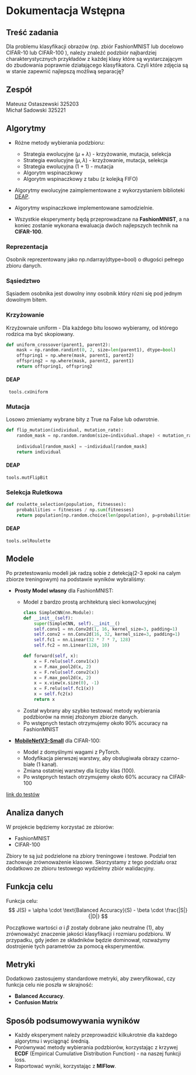 # Dokumentacja Wstępna

## Treść zadania
Dla problemu klasyfikacji obrazów (np. zbiór FashionMNIST lub docelowo CIFAR-10 lub CIFAR-100 ), należy znaleźć podzbiór najbardziej charakterystycznych przykładów z każdej klasy które są wystarczającym do zbudowania poprawnie działającego klasyfikatora. Czyli które zdjęcia są w stanie zapewnić najlepszą możliwą separację?

## Zespół
Mateusz Ostaszewski 325203  
Michał Sadowski 325221  

## Algorytmy

- Różne metody wybierania podzbioru:
  - Strategia ewolucyjne ($\mu + \lambda$) - krzyżowanie, mutacja, selekcja
  - Strategia ewolucyjne ($\mu, \lambda$) - krzyżowanie, mutacja, selekcja
  - Strategia ewolucyjna (1 + 1) - mutacja
  - Algorytm wspinaczkowy
  - Algorytm wspinaczkowy z tabu (z kolejką FIFO)


- Algorytmy ewolucyjne zaimplementowane z wykorzystaniem biblioteki [DEAP](https://deap.readthedocs.io/en/master/).
- Algorytmy wspinaczkowe implementowane samodzielnie.
- Wszystkie eksperymenty będą przeprowadzane na **FashionMNIST**, a na koniec zostanie wykonana ewaluacja dwóch najlepszych technik na **CIFAR-100**.

### Reprezentacja
Osobnik reprezentowany jako np.ndarray(dtype=bool) o długości pełnego zbioru danych.

### Sąsiedztwo   
Sąsiadem osobnika jest dowolny inny osobnik który rózni się pod jednym dowolnym bitem.

### Krzyżowanie 
Krzyżownaie uniform - Dla każdego bitu losowo wybieramy, od którego rodzica ma być skopiowany.  
```py
def uniform_crossover(parent1, parent2):
    mask = np.random.randint(0, 2, size=len(parent1), dtype=bool)
    offspring1 = np.where(mask, parent1, parent2)
    offspring2 = np.where(mask, parent2, parent1)
    return offspring1, offspring2
```  

#### DEAP

` tools.cxUniform`

### Mutacja
Losowo zmieniamy wybrane bity z True na False lub odwrotnie.  
```py
def flip_mutation(individual, mutation_rate):
    random_mask = np.random.random(size=individual.shape) < mutation_rate
    
    individual[random_mask] = ~individual[random_mask]
    return individual
```  
#### DEAP

`tools.mutFlipBit`

### Selekcja Ruletkowa
```py
def roulette_selection(population, fitnesses):
    probabilities = fitnesses / np.sum(fitnesses)
    return population[np.random.choice(len(population), p=probabilities)]
```
#### DEAP

`tools.selRoulette`


## Modele

Po przetestowaniu modeli jak radzą sobie z detekcją(2-3 epoki na calym zbiorze treningowym) na podstawie wyników wybraliśmy: 

- **Prosty Model własny** dla FashionMNIST:
  - Model z bardzo prostą architekturą sieci konwolucyjnej
    ```py
    class SimpleCNN(nn.Module):
    def __init__(self):
        super(SimpleCNN, self).__init__()
        self.conv1 = nn.Conv2d(1, 16, kernel_size=3, padding=1)
        self.conv2 = nn.Conv2d(16, 32, kernel_size=3, padding=1)
        self.fc1 = nn.Linear(32 * 7 * 7, 128)
        self.fc2 = nn.Linear(128, 10)

    def forward(self, x):
        x = F.relu(self.conv1(x))
        x = F.max_pool2d(x, 2)
        x = F.relu(self.conv2(x))
        x = F.max_pool2d(x, 2)
        x = x.view(x.size(0), -1)
        x = F.relu(self.fc1(x))
        x = self.fc2(x)
        return x
    ```
  - Został wybrany aby szybko testować metody wybierania podzbiorów na mniej złożonym zbiorze danych.
  - Po wstępnych testach otrzymujemy około 90% accuracy na FashionMNIST
  

- **[MobileNetV3-Small](https://pytorch.org/vision/main/models/generated/torchvision.models.mobilenet_v3_small.html#torchvision.models.mobilenet_v3_small)** dla CIFAR-100:
  - Model z domyślnymi wagami z PyTorch.
  - Modyfikacja pierwszej warstwy, aby obsługiwała obrazy czarno-białe (1 kanał).
  - Zmiana ostatniej warstwy dla liczby klas (100).
  - Po wstępnych testach otrzymujemy około 60% accuracy na CIFAR-100

[link do testów](https://colab.research.google.com/drive/1gjsN-nPaUpqD_bKrORIRMwjelih5oOIe?usp=sharing)

## Analiza danych
 W projekcie będziemy korzystać ze zbiorów: 
 - FashionMNIST 
 - CIFAR-100

 Zbiory te są już podzielone na zbiory treningowe i testowe. Podział ten zachowuje zrównoważenie klasowe. Skorzystamy z tego podziału oraz dodatkowo ze zbioru testowego wydzielmy zbiór walidacyjny. 

## Funkcja celu

Funkcja celu:
$$
J(S) = \alpha \cdot \text{Balanced Accuracy}(S) - \beta \cdot \frac{|S|}{|D|}
$$

Początkowe wartości $\alpha$ i $\beta$ zostały dobrane jako neutralne (1), aby zrównoważyć znaczenie jakości klasyfikacji i rozmiaru podzbioru. W przypadku, gdy jeden ze składników będzie dominował, rozważymy dostrojenie tych parametrów za pomocą eksperymentów.

## Metryki

Dodatkowo zastosujemy standardowe metryki, aby zweryfikować, czy funkcja celu nie poszła w skrajność:  
  - **Balanced Accuracy**.  
  - **Confusion Matrix**

## Sposób podsumowywania wyników

- Każdy eksperyment należy przeprowadzić kilkukrotnie dla każdego algorytmu i wyciągnąć średnią.
- Porównywać metody wybierania podzbiorów, korzystając z krzywej **ECDF** (Empirical Cumulative Distribution Function) - na naszej funkcji loss.
- Raportować wyniki, korzystając z **MlFlow**.
